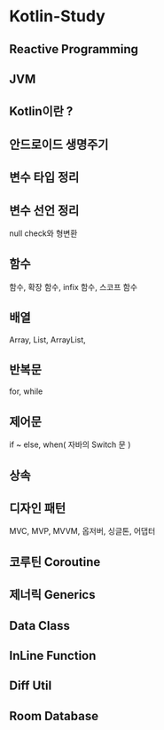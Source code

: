 # Kotlin-Study

## Reactive Programming

## JVM

## Kotlin이란 ?

## 안드로이드 생명주기

## 변수 타입 정리

## 변수 선언 정리
null check와 형변환

## 함수
함수,
확장 함수,
infix 함수,
스코프 함수

## 배열
Array,
List,
ArrayList,

## 반복문
for,
while

## 제어문
if ~ else,
when( 자바의 Switch 문 )

## 상속

## 디자인 패턴
MVC,
MVP,
MVVM,
옵저버,
싱글톤,
어댑터

## 코루틴 Coroutine

## 제너릭 Generics

## Data Class

## InLine Function

## Diff Util

## Room Database
